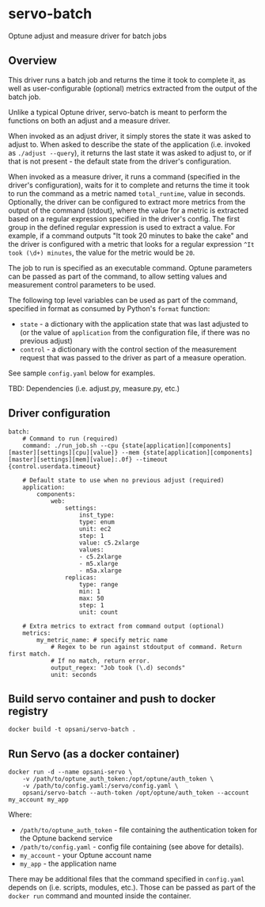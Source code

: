 # servo-batch
Optune adjust and measure driver for batch jobs

## Overview
This driver runs a batch job and returns the time it took to complete it, as well as user-configurable (optional) metrics extracted from the output of the batch job.

Unlike a typical Optune driver, servo-batch is meant to perform the functions on both an adjust and a measure driver.

When invoked as an adjust driver, it simply stores the state it was asked to adjust to. When asked to describe the state of the application (i.e. invoked as `./adjust --query`), it returns the last state it was asked to adjust to, or if that is not present - the default state from the driver's configuration.

When invoked as a measure driver, it runs a command (specified in the driver's configuration), waits for it to complete and returns the time it took to run the command as a metric named `total_runtime`, value in seconds. Optionally, the driver can be configured to extract more metrics from the output of the command (stdout), where the value for a metric is extracted based on a regular expression specified in the driver's config. The first group in the defined regular expression is used to extract a value. For example, if a command outputs "It took 20 minutes to bake the cake" and the driver is configured with a metric that looks for a regular expression `^It took (\d+) minutes`, the value for the metric would be `20`.

The job to run is specified as an executable command. Optune parameters can be passed as part of the  command, to allow setting values and measurement control parameters to be used.

The following top level variables can be used as part of the command, specified in format as consumed by Python's `format` function:
 - `state` - a dictionary with the application state that was last adjusted to (or the value of `application` from the configuration file, if there was no previous adjust)
 - `control` - a dictionary with the control section of the measurement request that was passed to the driver as part of a measure operation.

See sample `config.yaml` below for examples.

TBD: Dependencies (i.e. adjust.py, measure.py, etc.)

## Driver configuration
```
batch:
    # Command to run (required)
    command: ./run_job.sh --cpu {state[application][components][master][settings][cpu][value]} --mem {state[application][components][master][settings][mem][value]:.0f} --timeout {control.userdata.timeout}

    # Default state to use when no previous adjust (required)
    application:
        components:
            web:
                settings:
                    inst_type:
                    type: enum
                    unit: ec2
                    step: 1
                    value: c5.2xlarge
                    values:
                    - c5.2xlarge
                    - m5.xlarge
                    - m5a.xlarge
                replicas:
                    type: range
                    min: 1
                    max: 50
                    step: 1
                    unit: count

    # Extra metrics to extract from command output (optional)
    metrics:
        my_metric_name: # specify metric name
            # Regex to be run against stdoutput of command. Return first match.
            # If no match, return error.
            output_regex: "Job took (\.d) seconds"
            unit: seconds
```

## Build servo container and push to docker registry
```
docker build -t opsani/servo-batch .
```

## Run Servo (as a docker container)
```
docker run -d --name opsani-servo \
    -v /path/to/optune_auth_token:/opt/optune/auth_token \
    -v /path/to/config.yaml:/servo/config.yaml \
    opsani/servo-batch --auth-token /opt/optune/auth_token --account my_account my_app
```

Where:
 * `/path/to/optune_auth_token` - file containing the authentication token for the Optune backend service
 * `/path/to/config.yaml` - config file containing (see above for details).
 * `my_account` - your Optune account name
 * `my_app` - the application name

There may be additional files that the command specified in `config.yaml` depends on (i.e. scripts, modules, etc.). Those can be passed as part of the `docker run` command and mounted inside the container.

